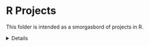 # R Projects
This folder is intended as a smorgasbord of projects in R.
<details>
<p> [QMSS GR5015 001 2019 3: Independent Project](https://arpasan.github.io/r_projects/qmss5015_project.html) </p>
